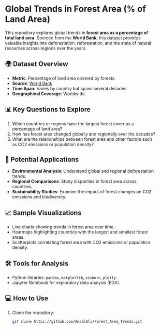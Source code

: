 # Global Trends in Forest Area (% of Land Area)

This repository explores global trends in **forest area as a percentage of total land area**. Sourced from the **World Bank**, this dataset provides valuable insights into deforestation, reforestation, and the state of natural resources across regions over the years.

## 🌍 Dataset Overview
- **Metric**: Percentage of land area covered by forests.
- **Source**: [World Bank](https://data.worldbank.org/)
- **Time Span**: Varies by country but spans several decades.
- **Geographical Coverage**: Worldwide.

## 📊 Key Questions to Explore
1. Which countries or regions have the largest forest cover as a percentage of land area?
2. How has forest area changed globally and regionally over the decades?
3. What are the relationships between forest area and other factors such as CO2 emissions or population density?

## 🚀 Potential Applications
- **Environmental Analysis**: Understand global and regional deforestation trends.
- **Regional Comparisons**: Study disparities in forest area across countries.
- **Sustainability Studies**: Examine the impact of forest changes on CO2 emissions and biodiversity.

## 📈 Sample Visualizations
- Line charts showing trends in forest area over time.
- Heatmaps highlighting countries with the largest and smallest forest areas.
- Scatterplots correlating forest area with CO2 emissions or population density.

## 🛠️ Tools for Analysis
- Python libraries: `pandas`, `matplotlib`, `seaborn`, `plotly`.
- Jupyter Notebook for exploratory data analysis (EDA).

## 💻 How to Use
1. Clone the repository:
   ```bash
   git clone https://github.com/AmsalAli/Forest_Area_Trends.git
